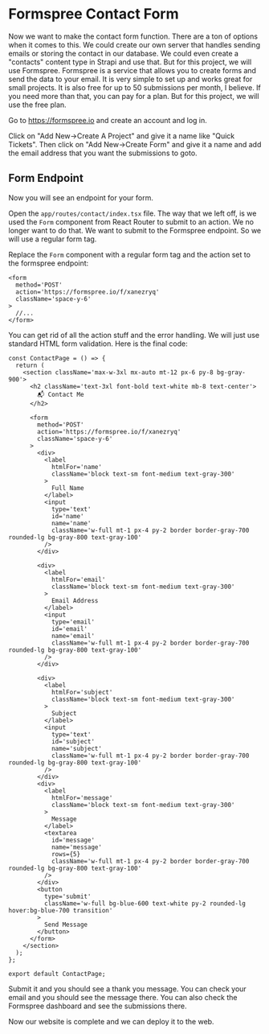 # Formspree Contact Form

Now we want to make the contact form function. There are a ton of options when it comes to this. We could create our own server that handles sending emails or storing the contact in our database. We could even create a "contacts" content type in Strapi and use that. But for this project, we will use Formspree. Formspree is a service that allows you to create forms and send the data to your email. It is very simple to set up and works great for small projects. It is also free for up to 50 submissions per month, I believe. If you need more than that, you can pay for a plan. But for this project, we will use the free plan.

Go to https://formspree.io and create an account and log in.

Click on "Add New->Create A Project" and give it a name like "Quick Tickets". Then click on "Add New->Create Form" and give it a name and add the email address that you want the submissions to goto.

## Form Endpoint

Now you will see an endpoint for your form.

Open the `app/routes/contact/index.tsx` file. The way that we left off, is we used the `Form` component from React Router to submit to an action. We no longer want to do that. We want to submit to the Formspree endpoint. So we will use a regular form tag.

Replace the `Form` component with a regular form tag and the action set to the formspree endpoint:

```tsx
<form
  method='POST'
  action='https://formspree.io/f/xanezryq'
  className='space-y-6'
>
  //...
</form>
```

You can get rid of all the action stuff and the error handling. We will just use standard HTML form validation. Here is the final code:

```tsx
const ContactPage = () => {
  return (
    <section className='max-w-3xl mx-auto mt-12 px-6 py-8 bg-gray-900'>
      <h2 className='text-3xl font-bold text-white mb-8 text-center'>
        📬 Contact Me
      </h2>

      <form
        method='POST'
        action='https://formspree.io/f/xanezryq'
        className='space-y-6'
      >
        <div>
          <label
            htmlFor='name'
            className='block text-sm font-medium text-gray-300'
          >
            Full Name
          </label>
          <input
            type='text'
            id='name'
            name='name'
            className='w-full mt-1 px-4 py-2 border border-gray-700 rounded-lg bg-gray-800 text-gray-100'
          />
        </div>

        <div>
          <label
            htmlFor='email'
            className='block text-sm font-medium text-gray-300'
          >
            Email Address
          </label>
          <input
            type='email'
            id='email'
            name='email'
            className='w-full mt-1 px-4 py-2 border border-gray-700 rounded-lg bg-gray-800 text-gray-100'
          />
        </div>

        <div>
          <label
            htmlFor='subject'
            className='block text-sm font-medium text-gray-300'
          >
            Subject
          </label>
          <input
            type='text'
            id='subject'
            name='subject'
            className='w-full mt-1 px-4 py-2 border border-gray-700 rounded-lg bg-gray-800 text-gray-100'
          />
        </div>
        <div>
          <label
            htmlFor='message'
            className='block text-sm font-medium text-gray-300'
          >
            Message
          </label>
          <textarea
            id='message'
            name='message'
            rows={5}
            className='w-full mt-1 px-4 py-2 border border-gray-700 rounded-lg bg-gray-800 text-gray-100'
          />
        </div>
        <button
          type='submit'
          className='w-full bg-blue-600 text-white py-2 rounded-lg hover:bg-blue-700 transition'
        >
          Send Message
        </button>
      </form>
    </section>
  );
};

export default ContactPage;
```

Submit it and you should see a thank you message. You can check your email and you should see the message there. You can also check the Formspree dashboard and see the submissions there.

Now our website is complete and we can deploy it to the web.
